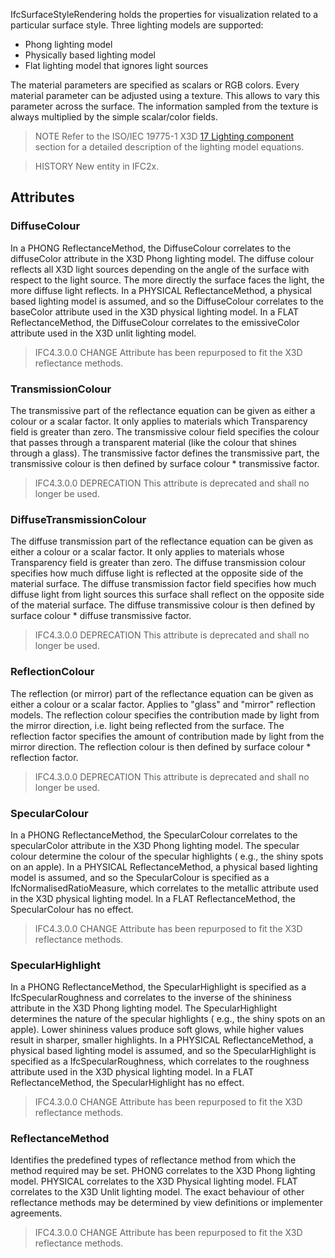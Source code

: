 IfcSurfaceStyleRendering holds the properties for visualization related to a particular surface style. Three lighting models are supported:


<!-- end of short definition -->

- Phong lighting model
- Physically based lighting model
- Flat lighting model that ignores light sources

The material parameters are specified as scalars or RGB colors. Every material parameter can be adjusted using a texture. This allows to vary this parameter across the surface. The information sampled from the texture is always multiplied by the simple scalar/color fields.

> NOTE Refer to the ISO/IEC 19775-1 X3D [17 Lighting component](https://www.web3d.org/specifications/X3Dv4Draft/ISO-IEC19775-1v4-CD/Part01/components/lighting.html) section for a detailed description of the lighting model equations.

> HISTORY New entity in IFC2x.

## Attributes

### DiffuseColour
In a PHONG ReflectanceMethod, the DiffuseColour correlates to the diffuseColor attribute in the X3D Phong lighting model. The diffuse colour reflects all X3D light sources depending on the angle of the surface with respect to the light source. The more directly the surface faces the light, the more diffuse light reflects. In a PHYSICAL ReflectanceMethod, a physical based lighting model is assumed, and so the DiffuseColour correlates to the baseColor attribute used in the X3D physical lighting model. In a FLAT ReflectanceMethod, the DiffuseColour correlates to the emissiveColor attribute used in the X3D unlit lighting model.

> IFC4.3.0.0 CHANGE Attribute has been repurposed to fit the X3D reflectance methods.

### TransmissionColour
The transmissive part of the reflectance equation can be given as either a colour or a scalar factor. It only applies to materials which Transparency field is greater than zero.
The transmissive colour field specifies the colour that passes through a transparent material (like the colour that shines through a glass).
The transmissive factor defines the transmissive part, the transmissive colour is then defined by surface colour \* transmissive factor.

> IFC4.3.0.0 DEPRECATION This attribute is deprecated and shall no longer be used.

### DiffuseTransmissionColour
The diffuse transmission part of the reflectance equation can be given as either a colour or a scalar factor. It only applies to materials whose Transparency field is greater than zero.
The diffuse transmission colour specifies how much diffuse light is reflected at the opposite side of the material surface.
The diffuse transmission factor field specifies how much diffuse light from light sources this surface shall reflect on the opposite side of the material surface. The diffuse transmissive colour is then defined by surface colour \* diffuse transmissive factor.

> IFC4.3.0.0 DEPRECATION This attribute is deprecated and shall no longer be used.

### ReflectionColour
The reflection (or mirror) part of the reflectance equation can be given as either a colour or a scalar factor. Applies to "glass" and "mirror" reflection models.
The reflection colour specifies the contribution made by light from the mirror direction, i.e. light being reflected from the surface.
The reflection factor specifies the amount of contribution made by light from the mirror direction. The reflection colour is then defined by surface colour \* reflection factor.

> IFC4.3.0.0 DEPRECATION This attribute is deprecated and shall no longer be used.

### SpecularColour
In a PHONG ReflectanceMethod, the SpecularColour correlates to the specularColor attribute in the X3D Phong lighting model. The specular colour determine the colour of the specular highlights ( e.g., the shiny spots on an apple). In a PHYSICAL ReflectanceMethod, a physical based lighting model is assumed, and so the SpecularColour is specified as a IfcNormalisedRatioMeasure, which correlates to the metallic attribute used in the X3D physical lighting model. In a FLAT ReflectanceMethod, the SpecularColour has no effect.

> IFC4.3.0.0 CHANGE Attribute has been repurposed to fit the X3D reflectance methods.

### SpecularHighlight
In a PHONG ReflectanceMethod, the SpecularHighlight is specified as a IfcSpecularRoughness and correlates to the inverse of the shininess attribute in the X3D Phong lighting model. The SpecularHighlight determines the nature of the specular highlights ( e.g., the shiny spots on an apple). Lower shininess values produce soft glows, while higher values result in sharper, smaller highlights. In a PHYSICAL ReflectanceMethod, a physical based lighting model is assumed, and so the SpecularHighlight is specified as a IfcSpecularRoughness, which correlates to the roughness attribute used in the X3D physical lighting model. In a FLAT ReflectanceMethod, the SpecularHighlight has no effect.

> IFC4.3.0.0 CHANGE Attribute has been repurposed to fit the X3D reflectance methods.

### ReflectanceMethod
Identifies the predefined types of reflectance method from which the method required may be set. PHONG correlates to the X3D Phong lighting model. PHYSICAL correlates to the X3D Physical lighting model. FLAT correlates to the X3D Unlit lighting model. The exact behaviour of other reflectance methods may be determined by view definitions or implementer agreements.

> IFC4.3.0.0 CHANGE Attribute has been repurposed to fit the X3D reflectance methods.
